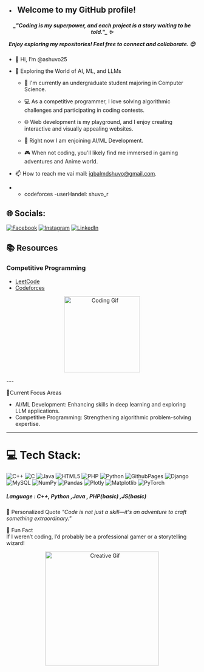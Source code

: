 - <h2>‍ Welcome to my GitHub profile!</h2>
<div align="center">

<h5>_"Coding is my superpower, and each project is a story waiting to be told."_ ✨  

Enjoy exploring my repositories! Feel free to connect and collaborate. 😊  <br></h5>

</div>

- 👋 Hi, I’m @ashuvo25
- 🌟 Exploring the World of AI, ML, and LLMs 
  <ul>
- 🌱 I'm currently an undergraduate student majoring in Computer Science.
- 💻 As a competitive programmer, I love solving algorithmic challenges and participating in coding contests.
- 🌐 Web development is my playground, and I enjoy creating interactive and visually appealing websites.
- 🤖 Right now I am enjoining AI/ML Development.  
- 🎮 When not coding, you'll likely find me immersed in gaming adventures and Anime world.
  </ul>

- 📫 How to reach me vai mail: iqbalmdshuvo@gmail.com.
-  - codeforces -userHandel: shuvo_r



## 🌐 Socials:
[![Facebook](https://img.shields.io/badge/Facebook-%231877F2.svg?logo=Facebook&logoColor=white)](https://facebook.com/ashuvo25) [![Instagram](https://img.shields.io/badge/Instagram-%23E4405F.svg?logo=Instagram&logoColor=white)](https://instagram.com/shuvo_xyz) [![LinkedIn](https://img.shields.io/badge/LinkedIn-%230077B5.svg?logo=linkedin&logoColor=white)](https://linkedin.com/in/asaduzzaman-shuvo) 

 <h2>📚 Resources</h2>
  <h3>Competitive Programming</h3>
  <ul>
    <li><a href="https://leetcode.com/shuvo_r/">LeetCode</a></li>
    <li><a href="https://codeforces.com/profile/shuvo_r">Codeforces</a></li>
  
  </ul>
  <p align="center">
  <img src="https://media.giphy.com/media/836HiJc7pgzy8iNXCn/giphy.gif" width="200" alt="Coding Gif">
</p>
---

🌟Current Focus Areas  
- AI/ML Development: Enhancing skills in deep learning and exploring LLM applications.  
- Competitive Programming: Strengthening algorithmic problem-solving expertise.  


---
# 💻 Tech Stack:
![C++](https://img.shields.io/badge/c++-%2300599C.svg?style=plastic&logo=c%2B%2B&logoColor=white) ![C](https://img.shields.io/badge/c-%2300599C.svg?style=plastic&logo=c&logoColor=white) ![Java](https://img.shields.io/badge/java-%23ED8B00.svg?style=plastic&logo=openjdk&logoColor=white) ![HTML5](https://img.shields.io/badge/html5-%23E34F26.svg?style=plastic&logo=html5&logoColor=white) ![PHP](https://img.shields.io/badge/php-%23777BB4.svg?style=plastic&logo=php&logoColor=white) ![Python](https://img.shields.io/badge/python-3670A0?style=plastic&logo=python&logoColor=ffdd54) ![GithubPages](https://img.shields.io/badge/github%20pages-121013?style=plastic&logo=github&logoColor=white) ![Django](https://img.shields.io/badge/django-%23092E20.svg?style=plastic&logo=django&logoColor=white) ![MySQL](https://img.shields.io/badge/mysql-%2300000f.svg?style=plastic&logo=mysql&logoColor=white) ![NumPy](https://img.shields.io/badge/numpy-%23013243.svg?style=plastic&logo=numpy&logoColor=white) ![Pandas](https://img.shields.io/badge/pandas-%23150458.svg?style=plastic&logo=pandas&logoColor=white) ![Plotly](https://img.shields.io/badge/Plotly-%233F4F75.svg?style=plastic&logo=plotly&logoColor=white) ![Matplotlib](https://img.shields.io/badge/Matplotlib-%23ffffff.svg?style=plastic&logo=Matplotlib&logoColor=black) ![PyTorch](https://img.shields.io/badge/PyTorch-%23EE4C2C.svg?style=plastic&logo=PyTorch&logoColor=white)


<div>
  <h5>Language  : C++, Python ,Java , PHP(basic) ,JS(basic)</h5>
</div>

🎯 Personalized Quote
_"Code is not just a skill—it's an adventure to craft something extraordinary."_  

🌟 Fun Fact  
If I weren’t coding, I’d probably be a professional gamer or a storytelling wizard! 

<p align="center">
  <img src="https://media.giphy.com/media/3oKIPCSX4UHmuSK36M/giphy.gif" width="300" alt="Creative Gif">
</p>
